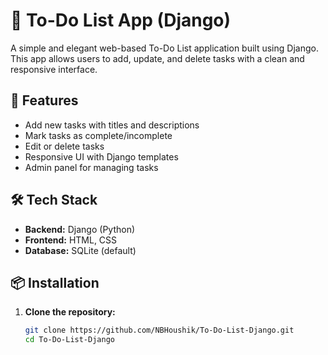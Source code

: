 # 📝 To-Do List App (Django)

A simple and elegant web-based To-Do List application built using Django. This app allows users to add, update, and delete tasks with a clean and responsive interface.

## 🚀 Features

- Add new tasks with titles and descriptions
- Mark tasks as complete/incomplete
- Edit or delete tasks
- Responsive UI with Django templates
- Admin panel for managing tasks

## 🛠️ Tech Stack

- **Backend:** Django (Python)
- **Frontend:** HTML, CSS 
- **Database:** SQLite (default)

## 📦 Installation

1. **Clone the repository:**

   ```bash
   git clone https://github.com/NBHoushik/To-Do-List-Django.git
   cd To-Do-List-Django
